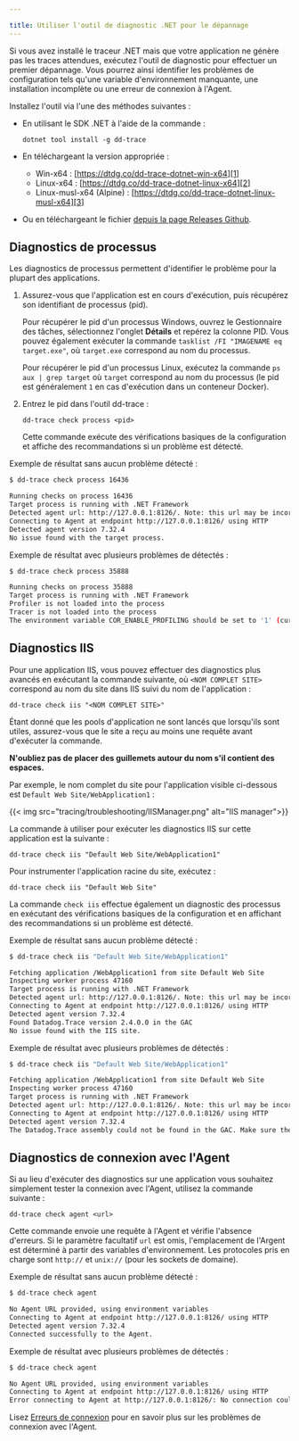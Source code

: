 ```yaml
---

title: Utiliser l'outil de diagnostic .NET pour le dépannage
---
```


Si vous avez installé le traceur .NET mais que votre application ne génère pas les traces attendues, exécutez l'outil de diagnostic pour effectuer un premier dépannage. Vous pourrez ainsi identifier les problèmes de configuration tels qu'une variable d'environnement manquante, une installation incomplète ou une erreur de connexion à l'Agent.

Installez l'outil via l'une des méthodes suivantes :

- En utilisant le SDK .NET à l'aide de la commande :
   ```
   dotnet tool install -g dd-trace
   ```
- En téléchargeant la version appropriée :
    * Win-x64 : [https://dtdg.co/dd-trace-dotnet-win-x64][1]
    * Linux-x64 : [https://dtdg.co/dd-trace-dotnet-linux-x64][2]
    * Linux-musl-x64 (Alpine) : [https://dtdg.co/dd-trace-dotnet-linux-musl-x64][3]

- Ou en téléchargeant le fichier [depuis la page Releases Github][4].

## Diagnostics de processus

Les diagnostics de processus permettent d'identifier le problème pour la plupart des applications.

1. Assurez-vous que l'application est en cours d'exécution, puis récupérez son identifiant de processus (pid).

   Pour récupérer le pid d'un processus Windows, ouvrez le Gestionnaire des tâches, sélectionnez l'onglet **Détails** et repérez la colonne PID. Vous pouvez également exécuter la commande `tasklist /FI "IMAGENAME eq target.exe"`, où `target.exe` correspond au nom du processus.

   Pour récupérer le pid d'un processus Linux, exécutez la commande `ps aux | grep target` où `target` correspond au nom du processus (le pid est généralement `1` en cas d'exécution dans un conteneur Docker).

2. Entrez le pid dans l'outil dd-trace :
   ```
   dd-trace check process <pid>
   ```
   Cette commande exécute des vérifications basiques de la configuration et affiche des recommandations si un problème est détecté.

Exemple de résultat sans aucun problème détecté :
```bash
$ dd-trace check process 16436

Running checks on process 16436
Target process is running with .NET Framework
Detected agent url: http://127.0.0.1:8126/. Note: this url may be incorrect if you configured the application through a configuration file.
Connecting to Agent at endpoint http://127.0.0.1:8126/ using HTTP
Detected agent version 7.32.4
No issue found with the target process.
```

Exemple de résultat avec plusieurs problèmes de détectés :
```bash
$ dd-trace check process 35888

Running checks on process 35888
Target process is running with .NET Framework
Profiler is not loaded into the process
Tracer is not loaded into the process
The environment variable COR_ENABLE_PROFILING should be set to '1' (current value: '0')
```


## Diagnostics IIS

Pour une application IIS, vous pouvez effectuer des diagnostics plus avancés en exécutant la commande suivante, où `<NOM COMPLET SITE>` correspond au nom du site dans IIS suivi du nom de l'application :

```
dd-trace check iis "<NOM COMPLET SITE>"
```

Étant donné que les pools d'application ne sont lancés que lorsqu'ils sont utiles, assurez-vous que le site a reçu au moins une requête avant d'exécuter la commande.

**N'oubliez pas de placer des guillemets autour du nom s'il contient des espaces.**

Par exemple, le nom complet du site pour l'application visible ci-dessous est `Default Web Site/WebApplication1` :

{{< img src="tracing/troubleshooting/IISManager.png" alt="IIS manager">}}

La commande à utiliser pour exécuter les diagnostics IIS sur cette application est la suivante :
```
dd-trace check iis "Default Web Site/WebApplication1"
```

Pour instrumenter l'application racine du site, exécutez :
```
dd-trace check iis "Default Web Site"
```

La commande `check iis` effectue également un diagnostic des processus en exécutant des vérifications basiques de la configuration et en affichant des recommandations si un problème est détecté.

Exemple de résultat sans aucun problème détecté :
```bash
$ dd-trace check iis "Default Web Site/WebApplication1"

Fetching application /WebApplication1 from site Default Web Site
Inspecting worker process 47160
Target process is running with .NET Framework
Detected agent url: http://127.0.0.1:8126/. Note: this url may be incorrect if you configured the application through a configuration file.
Connecting to Agent at endpoint http://127.0.0.1:8126/ using HTTP
Detected agent version 7.32.4
Found Datadog.Trace version 2.4.0.0 in the GAC
No issue found with the IIS site.
```

Exemple de résultat avec plusieurs problèmes de détectés :
```bash
$ dd-trace check iis "Default Web Site/WebApplication1"

Fetching application /WebApplication1 from site Default Web Site
Inspecting worker process 47160
Target process is running with .NET Framework
Detected agent url: http://127.0.0.1:8126/. Note: this url may be incorrect if you configured the application through a configuration file.
Connecting to Agent at endpoint http://127.0.0.1:8126/ using HTTP
Detected agent version 7.32.4
The Datadog.Trace assembly could not be found in the GAC. Make sure the tracer has been properly installed with the MSI.
```

## Diagnostics de connexion avec l'Agent

Si au lieu d'exécuter des diagnostics sur une application vous souhaitez simplement tester la connexion avec l'Agent, utilisez la commande suivante :
```
dd-trace check agent <url>
```

Cette commande envoie une requête à l'Agent et vérifie l'absence d'erreurs. Si le paramètre facultatif `url` est omis, l'emplacement de l'Argent est déterminé à partir des variables d'environnement. Les protocoles pris en charge sont `http://` et `unix://` (pour les sockets de domaine).

Exemple de résultat sans aucun problème détecté :
```bash
$ dd-trace check agent

No Agent URL provided, using environment variables
Connecting to Agent at endpoint http://127.0.0.1:8126/ using HTTP
Detected agent version 7.32.4
Connected successfully to the Agent.
```

Exemple de résultat avec plusieurs problèmes de détectés :
```bash
$ dd-trace check agent

No Agent URL provided, using environment variables
Connecting to Agent at endpoint http://127.0.0.1:8126/ using HTTP
Error connecting to Agent at http://127.0.0.1:8126/: No connection could be made because the target machine actively refused it. (127.0.0.1:8126)
```

Lisez [Erreurs de connexion][5] pour en savoir plus sur les problèmes de connexion avec l'Agent.


[1]: https://dtdg.co/dd-trace-dotnet-win-x64
[2]: https://dtdg.co/dd-trace-dotnet-linux-x64
[3]: https://dtdg.co/dd-trace-dotnet-linux-musl-x64
[4]: https://github.com/DataDog/dd-trace-dotnet/releases
[5]: /fr/tracing/troubleshooting/connection_errors/?code-lang=dotnet#

